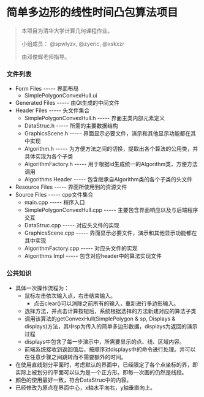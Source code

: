 # 简单多边形的线性时间凸包算法项目

> 本项目为清华大学计算几何课程作业。
>
> 小组成员： @spwlyzx, @zyeric, @xskxzr
>
> 由邓俊辉老师指导。

### 文件列表

- Form Files ----- 界面布局
  - SimplePolygonConvexHull.ui
- Generated Files ----- 由Qt生成的中间文件
- Header Files ----- 头文件集合
  - SimplePolygonConvexHull.h ----- 界面主类内部元素定义
  - DataStruc.h ----- 所需的主要数据结构
  - GraphicsScene.h ----- 界面显示必要文件，演示和其他显示功能都在其中实现
  - Algorithm.h ----- 为方便方法之间的切换，提取出各个算法的公用类，并具体实现为各个子类
  - AlgorithmFactory.h ----- 用于根据id生成统一的Algorithm类，方便方法调用
  - Algorithms Header ----- 包含继承自Algorithm类的各个子类的头文件
- Resource Files ----- 界面所使用到的资源文件
- Source Files ----- cpp文件集合
  - main.cpp ----- 程序入口
  - SimplePolygonConvexHull.cpp ----- 主要包含界面响应以及与后端程序交互
  - DataStruc.cpp ----- 对应头文件的实现
  - GraphicsScene.cpp ----- 界面显示必要文件，演示和其他显示功能都在其中实现
  - AlgorithmFactory.cpp ----- 对应头文件的实现
  - Algorithms Impl ----- 包含对应header中的算法实现文件

### 公共知识

- 具体一次操作流程为：
  - 鼠标左击依次输入点，右击结束输入。
    - 点击clear()可以消除之前所有的输入，重新进行多边形输入。
  - 选择方法，并点击计算按钮后，系统根据选择的方法新建对应的算法子类
  - 调用该算法的getConvexHull(SimplePolygon & sp, Displays & displays)方法，其中sp为传入的简单多边形数据，displays为返回的演示过程
  - displays中包含了每一步演示中，所需要显示的点、线、区域内容。
  - 前端系统接收到返回值后，按顺序对displays中的命令进行处理。并可以在任意步骤之间跳转而不需要额外的时间。
- 在使用直线划分平面时，考虑默认的界面中，已经限定了各个点坐标的界，即实际上被划分的平面可以认为是一个正方形。即每一次画的仍然是线段。
- 颜色的使用最好一致，符合DataStruc中的内容。
- 已经修改为原点在界面中心，x轴水平向右，y轴垂直向上。